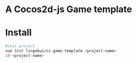 A Cocos2d-js Game template
====

Install
====
```bash
#init project
vue init lingobus/cc-game-template <project-name>
cd <project-name>
```